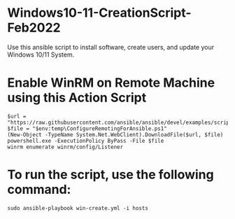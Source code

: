# Windows10-11-CreationScript-Feb2022
Use this ansible script to install software, create users, and update your Windows 10/11 System. 

# Enable WinRM on Remote Machine using this Action Script
```
$url = "https://raw.githubusercontent.com/ansible/ansible/devel/examples/scripts/ConfigureRemotingForAnsible.ps1"
$file = "$env:temp\ConfigureRemotingForAnsible.ps1"
(New-Object -TypeName System.Net.WebClient).DownloadFile($url, $file)
powershell.exe -ExecutionPolicy ByPass -File $file
winrm enumerate winrm/config/Listener
```
# To run the script, use the following command:
```
sudo ansible-playbook win-create.yml -i hosts
```
